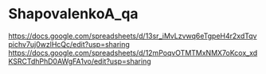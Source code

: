 # ShapovalenkoA_qa
https://docs.google.com/spreadsheets/d/13sr_iMvLzvwq6eTgpeH4r2xdTqvpichv7uj0wzlHcQc/edit?usp=sharing
https://docs.google.com/spreadsheets/d/12mPoqvOTMTMxNMX7oKcox_xdKSRCTdhPhD0AWgFA1vo/edit?usp=sharing
<script src="https://gist.github.com/zeburek/8c165c9e8676945d75d91fe2f2addf8d.js"></script>
